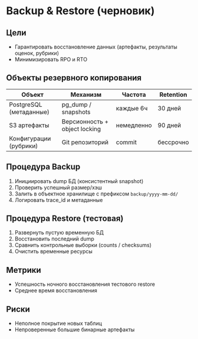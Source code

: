 # Backup & Restore (черновик)

## Цели

- Гарантировать восстановление данных (артефакты, результаты оценок, рубрики)
- Минимизировать RPO и RTO

## Объекты резервного копирования

| Объект | Механизм | Частота | Retention |
|--------|----------|---------|-----------|
| PostgreSQL (метаданные) | pg_dump / snapshots | каждые 6ч | 30 дней |
| S3 артефакты | Версионность + object locking | немедленно | 90 дней |
| Конфигурации (рубрики) | Git репозиторий | commit | бессрочно |

## Процедура Backup

1. Инициировать dump БД (консистентный snapshot)
2. Проверить успешный размер/хэш
3. Залить в объектное хранилище с префиксом `backup/yyyy-mm-dd/`
4. Логировать trace_id и метаданные

## Процедура Restore (тестовая)

1. Развернуть пустую временную БД
2. Восстановить последний dump
3. Сравнить контрольные выборки (counts / checksums)
4. Очистить временные ресурсы

## Метрики

- Успешность ночного восстановления тестового restore
- Среднее время восстановления

## Риски

- Неполное покрытие новых таблиц
- Непроверенные большие бинарные артефакты
